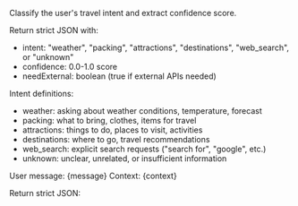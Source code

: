 Classify the user's travel intent and extract confidence score.

Return strict JSON with:
- intent: "weather", "packing", "attractions", "destinations", "web_search", or "unknown"
- confidence: 0.0-1.0 score
- needExternal: boolean (true if external APIs needed)

Intent definitions:
- weather: asking about weather conditions, temperature, forecast
- packing: what to bring, clothes, items for travel
- attractions: things to do, places to visit, activities
- destinations: where to go, travel recommendations
- web_search: explicit search requests ("search for", "google", etc.)
- unknown: unclear, unrelated, or insufficient information

User message: {message}
Context: {context}

Return strict JSON:
